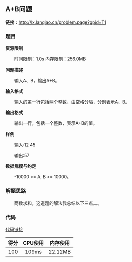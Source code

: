 ## A+B问题

**链接**：http://lx.lanqiao.cn/problem.page?gpid=T1

### 题目

**资源限制**

&emsp;&emsp;时间限制：1.0s   内存限制：256.0MB

**问题描述**

&emsp;&emsp;输入A、B，输出A+B。

**输入格式**

&emsp;&emsp;输入的第一行包括两个整数，由空格分隔，分别表示A、B。

**输出格式**

&emsp;&emsp;输出一行，包括一个整数，表示A+B的值。

**样例**

&emsp;&emsp;输入:12 45

&emsp;&emsp;输出:57

**数据规模与约定**

&emsp;&emsp;-10000 <= A, B <= 10000。

### 解题思路

&emsp;&emsp;两数求和，这道题的解法我总结以下三点。。。

### 代码

[代码链接](Main.java)

|得分|CPU使用|内存使用|
|:---:|:---:|:---:|
|100|109ms|22.12MB|

